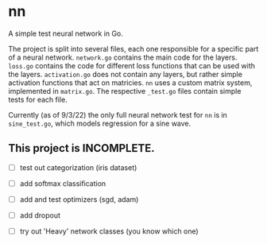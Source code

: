 # nn

A simple test neural network in Go.

The project is split into several files, each one responsible for a specific part of a neural network. `network.go` contains the main code for the layers. `loss.go` contains the code for different loss functions that can be used with the layers. `activation.go` does not contain any layers, but rather simple activation functions that act on matricies. `nn` uses a custom matrix system, implemented in `matrix.go`. The respective `_test.go` files contain simple tests for each file.

Currently (as of 9/3/22) the only full neural network test for `nn` is in `sine_test.go`, which models regression for a sine wave.

This project is INCOMPLETE.
-----

- [ ] test out categorization (iris dataset)
- [ ] add softmax classification
- [ ] add and test optimizers (sgd, adam)
- [ ] add dropout
- [ ] try out 'Heavy' network classes (you know which one)

